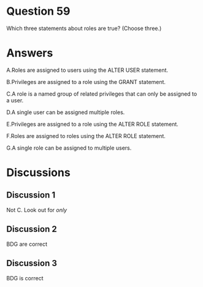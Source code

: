 # Question 59
Which three statements about roles are true? (Choose three.)

# Answers
A.Roles are assigned to users using the ALTER USER statement.

B.Privileges are assigned to a role using the GRANT statement.

C.A role is a named group of related privileges that can only be assigned to a user.

D.A single user can be assigned multiple roles.

E.Privileges are assigned to a role using the ALTER ROLE statement.

F.Roles are assigned to roles using the ALTER ROLE statement.

G.A single role can be assigned to multiple users.

# Discussions
## Discussion 1
Not C. Look out for *only*

## Discussion 2
BDG are correct

## Discussion 3
BDG is correct

